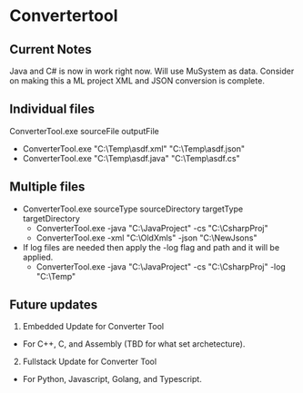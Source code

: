 # Convertertool

## Current Notes
Java and C# is now in work right now. Will use MuSystem as data.
Consider on making this a ML project
XML and JSON conversion is complete.

## Individual files
ConverterTool.exe sourceFile outputFile
- ConverterTool.exe "C:\Temp\asdf.xml" "C:\Temp\asdf.json"
- ConverterTool.exe "C:\Temp\asdf.java" "C:\Temp\asdf.cs"

## Multiple files
- ConverterTool.exe sourceType sourceDirectory targetType targetDirectory 
    - ConverterTool.exe -java "C:\JavaProject" -cs "C:\CsharpProj"
    - ConverterTool.exe -xml "C:\OldXmls" -json "C:\NewJsons"
- If log files are needed then apply the -log flag and path and it will be applied.
    - ConverterTool.exe -java "C:\JavaProject" -cs "C:\CsharpProj" -log "C:\Temp"

## Future updates
1. Embedded Update for Converter Tool
- For C++, C, and Assembly (TBD for what set archetecture).
2. Fullstack Update for Converter Tool
- For Python, Javascript, Golang, and Typescript.
